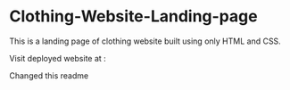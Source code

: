 # Clothing-Website-Landing-page

This is a landing page of clothing website built using only HTML and CSS.

Visit deployed website at :

Changed this readme

